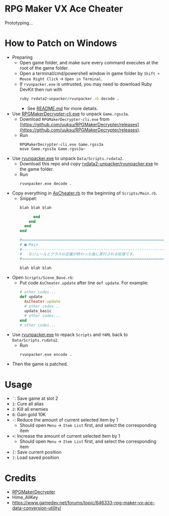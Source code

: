 # RPG Maker VX Ace Cheater

Prototyping...

# How to Patch on Windows

- Preparing
    - Open game folder, and make sure every command executes at the root of the game folder.
    - Open a terminal/cmd/powershell window in game folder by `Shift + Mouse Right Click` -> `Open in Terminal`.
    - If `rvunpacker.exe` is untrusted, you may need to download Ruby DevKit then run with
      ```ruby
      ruby rvdata2-unpacker/rvunpacker.rb decode .
      ```
      - See [README.md](rvdata2-unpacker/README.md) for more details.
- Use [RPGMakerDecrypter-cli.exe](https://github.com/uuksu/RPGMakerDecrypter) to unpack `Game.rgss3a`.
    - Download `RPGMakerDecrypter-cli.exe`
      from [https://github.com/uuksu/RPGMakerDecrypter/releases](https://github.com/uuksu/RPGMakerDecrypter/releases).
    - Run
      ```shell
      RPGMakerDecrypter-cli.exe Game.rgss3a
      move Game.rgss3a Game.rgss3a~
      ```
- Use [rvunpacker.exe](rvdata2-unpacker/rvunpacker.exe) to unpack `Data/Scripts.rvdata2`.
    - Download this repo and copy [rvdata2-unpacker/rvunpacker.exe](rvdata2-unpacker/rvunpacker.exe) to the
      game folder.
    - Run
      ```shell
      rvunpacker.exe decode .
      ```
- Copy everything in [AsCheater.rb](AsCheater.rb) to the beginning of `Scripts/Main.rb`.
    - Snippet:
      ```ruby
      blah blah blah
      
            end
          end
        end
      end
      
      #==============================================================================
      # ■ Main
      #------------------------------------------------------------------------------
      # 　モジュールとクラスの定義が終わった後に実行される処理です。
      #==============================================================================
      
      blah blah blah
      ```
- Open `Scripts/Scene_Base.rb`:
    - Put code `AsCheater.update` after line `def update`. For example:
      ```ruby
      # other codes...
      def update
        AsCheater.update
        # other codes...
        update_basic
        # other codes...
      end
      # other codes...
      ```
- Use [rvunpacker.exe](rvdata2-unpacker/rvunpacker.exe) to repack `Scripts` and `YAML` back to `Data/Scripts.rvdata2`.
    - Run
      ```shell
      rvunpacker.exe encode .
      ```
- Then the game is patched.

# Usage

- `` ` ``: Save game at slot 2
- `1`: Cure all alias
- `2`: Kill all enemies
- `0`: Gain gold 10K
- `-`: Reduce the amount of current selected item by 1
    - Should open `Menu` -> `Item List` first, and select the corresponding item
- `+`: Increase the amount of current selected item by 1
    - Should open `Menu` -> `Item List` first, and select the corresponding item
- `[`: Save current position
- `]`: Load saved position

# Credits

- [RPGMakerDecrypter](https://github.com/uuksu/RPGMakerDecrypter)
- Hime_AllKey
- https://www.gamedev.net/forums/topic/646333-rpg-maker-vx-ace-data-conversion-utility/
